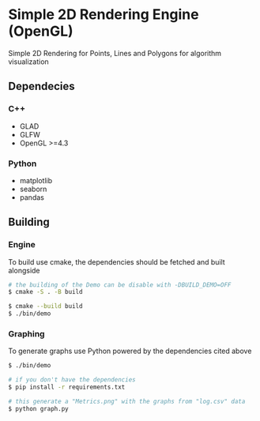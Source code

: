 # Simple 2D Rendering Engine (OpenGL)

Simple 2D Rendering for Points, Lines and Polygons for algorithm visualization

## Dependecies
### C++
- GLAD
- GLFW
- OpenGL >=4.3
### Python
- matplotlib
- seaborn
- pandas

## Building
### Engine
To build use cmake, the dependencies should be fetched and built alongside
```sh
# the building of the Demo can be disable with -DBUILD_DEMO=OFF
$ cmake -S . -B build

$ cmake --build build
$ ./bin/demo
```
### Graphing
To generate graphs use Python powered by the dependencies cited above
```sh
$ ./bin/demo

# if you don't have the dependencies
$ pip install -r requirements.txt

# this generate a "Metrics.png" with the graphs from "log.csv" data
$ python graph.py
```

